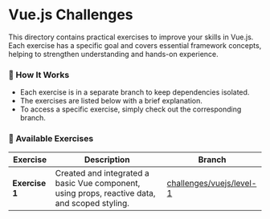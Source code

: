 # Vue.js Challenges

This directory contains practical exercises to improve your skills in Vue.js. Each exercise has a specific goal and covers essential framework concepts, helping to strengthen understanding and hands-on experience.

### 📌 How It Works

- Each exercise is in a separate branch to keep dependencies isolated.
- The exercises are listed below with a brief explanation.
- To access a specific exercise, simply check out the corresponding branch.

### 🚀 Available Exercises

| Exercise| Description| Branch |
|---------|------------|--------|
| **Exercise 1** | Created and integrated a basic Vue component, using props, reactive data, and scoped styling. | [challenges/vuejs/level-1](https://github.com/Lusques/challenge-hub/tree/vuejs-level-1) |
